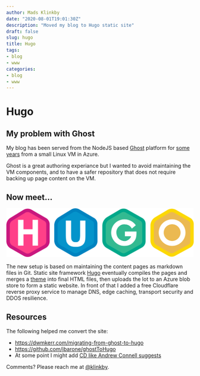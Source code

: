 ```yaml
---
author: Mads Klinkby
date: "2020-08-01T19:01:30Z"
description: "Moved my blog to Hugo static site"
draft: false
slug: hugo
title: Hugo
tags:
- blog
- www
categories:
- blog
- www
---
```


# Hugo

## My problem with Ghost
My blog has been served from the NodeJS based [Ghost](https://ghost.org/)
platform for [some years](../../2016/ghost-blogging-platform/) from a small
Linux VM in Azure.

Ghost is a great authoring experiance but I wanted to avoid maintaining the VM
components, and to have a safer repository that does not require backing up page
content on the VM.

## Now meet...
![HUGO](hugo-logo-wide.svg)


The new setup is based on maintaining the content pages as markdown files in Git.
Static site framework [Hugo](https://gohugo.io/) eventually compiles the
pages and merges a [theme](https://themes.gohugo.io/hugo-theme-cactus/) into
final HTML files, then uploads the lot to an Azure blob store to form a static
website. In front of that I added a free Cloudflare reverse proxy service to
manage DNS, edge caching, transport security and DDOS resilience.

## Resources
The following  helped me convert the site:

- https://dwmkerr.com/migrating-from-ghost-to-hugo
- https://github.com/jbarone/ghostToHugo
- At some point I might add [CD like Andrew Connell suggests](https://www.andrewconnell.com/blog/automated-hugo-releases-with-github-actions/)

Comments? Please reach me at [@klinkby](https://www.twitter.com/klinkby).